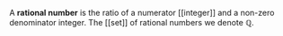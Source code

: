 A **rational number** is the ratio of a numerator [[integer]] and a non-zero denominator integer. The [[set]] of rational numbers we denote $\mathbb{Q}$.